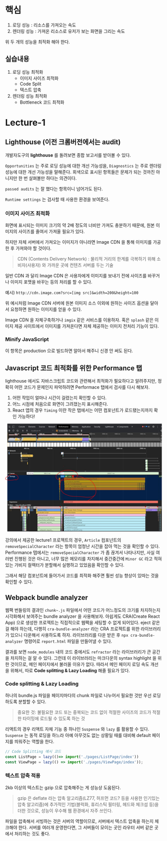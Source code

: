 # 핵심
1. 로딩 성능 : 리소스를 가져오는 속도
2. 렌더링 성능 : 가져온 리소스로 유저가 보는 화면을 그리는 속도

위 두 개의 성능을 최적화 해야 한다.

## 실습내용

1. 로딩 성능 최적화
    - 이미지 사이즈 최적화
    - Code Split
    - 텍스트 압축
2. 렌더링 성능 최적화
    - Bottleneck 코드 최적화

# Lecture-1

## Lighthouse (이전 크롬버전에서는 audit)
개발자도구의 **lighthouse** 를 돌려보면 종합 보고서를 받아볼 수 있다.

`Opportunities` 는 주로 로딩 성능에 대한 개선 가능성을, `Diagnostics` 는 주로 렌더링 성능에 대한 개선 가능성을 말해준다. 회색으로 표시된 항목들은 문제가 되는 것까진 아니지만 한 번 살펴볼만 하다는 의견이다. 

`passed audits` 는 잘 했다는 항목이니 넘어가도 된다.

`Runtime settings` 는 검사할 때 사용한 환경을 보여준다.

### 이미지 사이즈 최적화

화면에 표시되는 이미지 크기의 약 2배 정도의 너비만 가져도 충분하기 때문에, 원본 이미지의 사이즈를 줄여서 가져올 필요가 있다.

하지만 자체 서버에서 가져오는 이미지가 아니라면 Image CDN 을 통해 이미지를 가공한 후 가져와야 할 것이다. 

> CDN (Contents Delivery Network) : 물리적 거리의 한계를 극복하기 위해 소비자(사용자) 와 가까운 곳에 컨텐츠 서버를 두는 기술

일반 CDN 과 달리 Image CDN 은 사용자에게 이미지를 보내기 전에 사이즈를 바꾸거나 이미지 포맷을 바꾸는 등의 처리를 할 수 있다. 

예시) `http://cdn.image.com?src=[img src]&width=200&height=100`

위 예시처럼 Image CDN 서버에 원본 이미지 소스 이외에 원하는 사이즈 옵션을 달아서 요청하면 원하는 이미지를 얻을 수 있다.

Image CDN 을 자체구축하거나 `imgix` 같은 서비스를 이용하자. 혹은 `splash` 같은 이미지 제공 사이트에서 이미지를 가져온다면 자체 제공하는 이미지 전처리 기능이 있다.

### Minify JavaScript

이 항목은 production 으로 빌드하면 알아서 해주니 신경 안 써도 된다.

## Javascript 코드 최적화를 위한 Performance 탭

lighthouse 에서도 자바스크립트 코드와 관련해서 최적화가 필요하다고 알려주지만, 정확히 어떤 코드가 문제인지 파악하려면 Performace 탭에서 검사를 다시 해보자.

1. 어떤 작업이 얼마나 시간이 걸렸는지 확인할 수 있다. 
2. 어느 시점에 처음으로 화면이 그려졌는지 표시해준다.
3. React 앱의 경우 `Timing` 이란 작은 탭에서는 어떤 컴포넌트가 로드됐는지까지 확인 가능하다!

![](./performance.jpg)

강의에서 제공한 lecture1 프로젝트의 경우, `Article` 컴포넌트의 `removeSpecialCharacter` 라는 항목이 엄청난 시간을 잡아 먹는 것을 확인할 수 있다. Performance 탭에서는 `removeSpecialCharacter` 가 좀 끊겨서 나타나지만, 사실 여러번 진행된 것은 아니고, 너무 많은 메모리를 차지해서 중간중간에 `Minor GC` 라고 적혀있는 가비지 컬렉터가 분할해서 실행하고 있었음을 확인할 수 있다.

그래서 해당 컴포넌트에 들어가서 코드를 최적화 해주면 훨씬 성능 향상이 있따는 것을 확인할 수 있다.

## Webpack bundle analyzer

웹팩 번들링의 결과인 `chunk~.js` 파일에서 어떤 코드가 어느정도의 크기를 차지하는지 시각화해서 보여주는 bundle analyzer 을 사용해보자. 아쉽게도 CRA(Create React App) 으로 생성한 프로젝트는 직접적으로 웹팩을 세팅할 수 없게 되어있다. eject 같은 걸 해야 하는데, 다행히 `cra-bundle-analyzer` 라는 CRA 프로젝트를 위한 라이브러리가 있으니 다운해서 사용하도록 하자. 라이브러리를 다운 받은 후 `npx cra-bundle-analyzer` 명령어로 `report.html` 파일을 만들어낼 수 있다.

결과를 보면 `node_modules` 내의 코드 중에서도 `refractor` 라는 라이브러리가 큰 공간을 차지하는 걸 알 수 있다. 그런데 이 라이브러리는 마크다운의 syntax highlight 을 위한 것이므로, 메인 페이지에서 불러올 이유가 없다. 따라서 메인 페이지 로딩 속도 개선을 위해서, 따로 **Code splitting & Lazy Loading** 해줄 필요가 있다.

### Code splitting & Lazy Loading

하나의 bundle.js 파일을 페이지마다의 chunk 파일로 나누어서 필요한 것만 우선 로딩하도록 분할할 수 있다.

> 중요한 것: 불필요한 코드 또는 중복되는 코드 없이 적절한 사이즈의 코드가 적절한 타이밍에 로드될 수 있도록 하는 것

리액트의 경우 리액트 자체 기능 중 하나인 `Suspense` 와 `lazy` 를 활용할 수 있다. `Suspense` 는 동적 로딩을 하느라 아예 아무것도 없는 상황일 때를 대비해 default 페이지를 띄워주는 역할을 한다.

```js
// Code Splitting 예시 코드
const ListPage = lazy(()=> import('./pages/ListPage/index'))
const ViewPage = lazy(() => import('./pages/ViewPage/index'));
```

### 텍스트 압축 적용

2kb 이상의 텍스트는 gzip 으로 압축해주는 게 성능상 도움된다.

> gzip 은 deflate 라는 압축 알고리즘(LZ77, 허프먼 코드? 등을 사용한 인기있는 압축 알고리즘)에 추가적인 기법(블럭화, 휴리스틱 필터링, 헤드와 체크섬 등)을 더한 것으로, 성능이 우수해 웹 환경에서 자주 쓰인다.

파일을 압축해서 서빙하는 것은 서버의 역할이므로, 서버에서 텍스트 압축을 하는지 체크해야 한다. 서버를 여러개 운영한다면, 그 서버들이 모이는 곳인 라우터 서버 같은 곳에서 처리하는 것도 좋다.